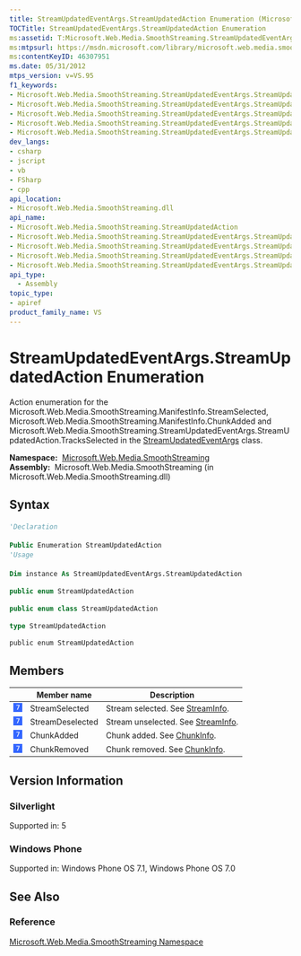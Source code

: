 ```yaml
---
title: StreamUpdatedEventArgs.StreamUpdatedAction Enumeration (Microsoft.Web.Media.SmoothStreaming)
TOCTitle: StreamUpdatedEventArgs.StreamUpdatedAction Enumeration
ms:assetid: T:Microsoft.Web.Media.SmoothStreaming.StreamUpdatedEventArgs.StreamUpdatedAction
ms:mtpsurl: https://msdn.microsoft.com/library/microsoft.web.media.smoothstreaming.streamupdatedeventargs.streamupdatedaction(v=VS.95)
ms:contentKeyID: 46307951
ms.date: 05/31/2012
mtps_version: v=VS.95
f1_keywords:
- Microsoft.Web.Media.SmoothStreaming.StreamUpdatedEventArgs.StreamUpdatedAction
- Microsoft.Web.Media.SmoothStreaming.StreamUpdatedEventArgs.StreamUpdatedAction.ChunkAdded
- Microsoft.Web.Media.SmoothStreaming.StreamUpdatedEventArgs.StreamUpdatedAction.ChunkRemoved
- Microsoft.Web.Media.SmoothStreaming.StreamUpdatedEventArgs.StreamUpdatedAction.StreamDeselected
- Microsoft.Web.Media.SmoothStreaming.StreamUpdatedEventArgs.StreamUpdatedAction.StreamSelected
dev_langs:
- csharp
- jscript
- vb
- FSharp
- cpp
api_location:
- Microsoft.Web.Media.SmoothStreaming.dll
api_name:
- Microsoft.Web.Media.SmoothStreaming.StreamUpdatedAction
- Microsoft.Web.Media.SmoothStreaming.StreamUpdatedEventArgs.StreamUpdatedAction.ChunkAdded
- Microsoft.Web.Media.SmoothStreaming.StreamUpdatedEventArgs.StreamUpdatedAction.StreamSelected
- Microsoft.Web.Media.SmoothStreaming.StreamUpdatedEventArgs.StreamUpdatedAction.ChunkRemoved
- Microsoft.Web.Media.SmoothStreaming.StreamUpdatedEventArgs.StreamUpdatedAction.StreamDeselected
api_type:
  - Assembly
topic_type:
- apiref
product_family_name: VS
---
```


# StreamUpdatedEventArgs.StreamUpdatedAction Enumeration

Action enumeration for the Microsoft.Web.Media.SmoothStreaming.ManifestInfo.StreamSelected, Microsoft.Web.Media.SmoothStreaming.ManifestInfo.ChunkAdded and Microsoft.Web.Media.SmoothStreaming.StreamUpdatedEventArgs.StreamUpdatedAction.TracksSelected in the [StreamUpdatedEventArgs](streamupdatedeventargs-class-microsoft-web-media-smoothstreaming_1.md) class.

**Namespace:**  [Microsoft.Web.Media.SmoothStreaming](microsoft-web-media-smoothstreaming-namespace_1.md)  
**Assembly:**  Microsoft.Web.Media.SmoothStreaming (in Microsoft.Web.Media.SmoothStreaming.dll)

## Syntax

```vb
'Declaration

Public Enumeration StreamUpdatedAction
'Usage

Dim instance As StreamUpdatedEventArgs.StreamUpdatedAction
```

```csharp
public enum StreamUpdatedAction
```

```cpp
public enum class StreamUpdatedAction
```

``` fsharp
type StreamUpdatedAction
```

```jscript
public enum StreamUpdatedAction
```

## Members

||Member name|Description|
|--- |--- |--- |
|![Supported by Windows Phone](images/Ff728255.slMobile(VS.95).gif "Supported by Windows Phone")|StreamSelected|Stream selected. See [StreamInfo](streaminfo-class-microsoft-web-media-smoothstreaming_1.md).|
|![Supported by Windows Phone](images/Ff728255.slMobile(VS.95).gif "Supported by Windows Phone")|StreamDeselected|Stream unselected. See [StreamInfo](streaminfo-class-microsoft-web-media-smoothstreaming_1.md).|
|![Supported by Windows Phone](images/Ff728255.slMobile(VS.95).gif "Supported by Windows Phone")|ChunkAdded|Chunk added. See [ChunkInfo](chunkinfo-class-microsoft-web-media-smoothstreaming_1.md).|
|![Supported by Windows Phone](images/Ff728255.slMobile(VS.95).gif "Supported by Windows Phone")|ChunkRemoved|Chunk removed. See [ChunkInfo](chunkinfo-class-microsoft-web-media-smoothstreaming_1.md).|

## Version Information

### Silverlight

Supported in: 5  

### Windows Phone

Supported in: Windows Phone OS 7.1, Windows Phone OS 7.0  

## See Also

### Reference

[Microsoft.Web.Media.SmoothStreaming Namespace](microsoft-web-media-smoothstreaming-namespace_1.md)
